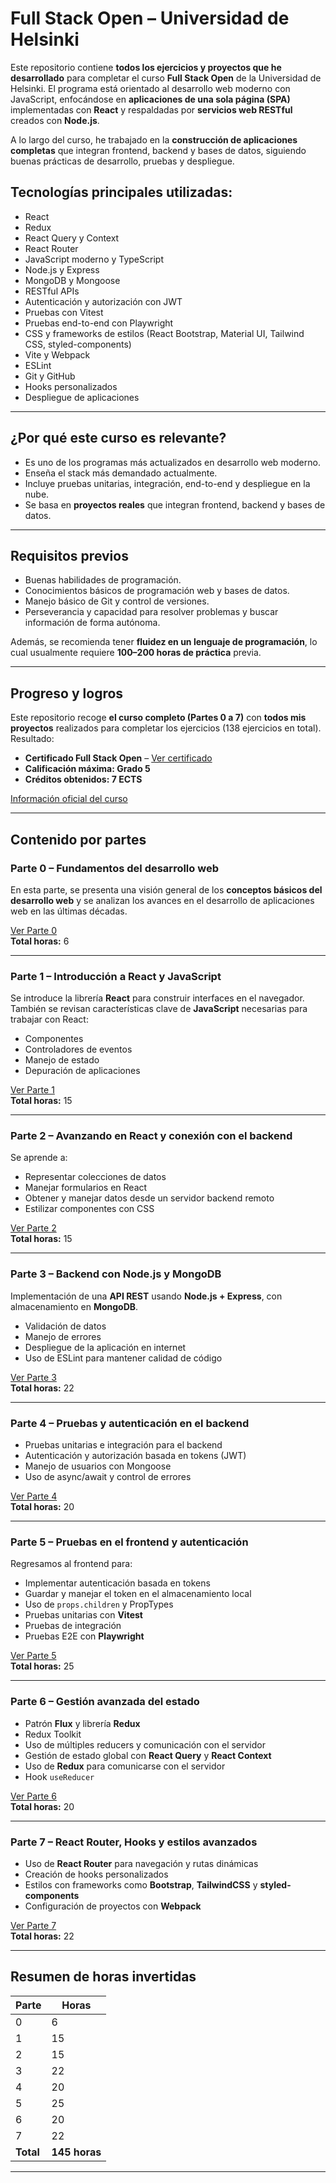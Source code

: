 # Full Stack Open – Universidad de Helsinki

Este repositorio contiene **todos los ejercicios y proyectos que he desarrollado** para completar el curso **Full Stack Open** de la Universidad de Helsinki. El programa está orientado al desarrollo web moderno con JavaScript, enfocándose en **aplicaciones de una sola página (SPA)** implementadas con **React** y respaldadas por **servicios web RESTful** creados con **Node.js**.

A lo largo del curso, he trabajado en la **construcción de aplicaciones completas** que integran frontend, backend y bases de datos, siguiendo buenas prácticas de desarrollo, pruebas y despliegue.

## Tecnologías principales utilizadas:

- React
- Redux
- React Query y Context
- React Router
- JavaScript moderno y TypeScript
- Node.js y Express
- MongoDB y Mongoose
- RESTful APIs
- Autenticación y autorización con JWT
- Pruebas con Vitest
- Pruebas end-to-end con Playwright
- CSS y frameworks de estilos (React Bootstrap, Material UI, Tailwind CSS, styled-components)
- Vite y Webpack
- ESLint
- Git y GitHub
- Hooks personalizados
- Despliegue de aplicaciones

---

## ¿Por qué este curso es relevante?

- Es uno de los programas más actualizados en desarrollo web moderno.
- Enseña el stack más demandado actualmente.
- Incluye pruebas unitarias, integración, end-to-end y despliegue en la nube.
- Se basa en **proyectos reales** que integran frontend, backend y bases de datos.

---

## Requisitos previos

- Buenas habilidades de programación.
- Conocimientos básicos de programación web y bases de datos.
- Manejo básico de Git y control de versiones.
- Perseverancia y capacidad para resolver problemas y buscar información de forma autónoma.

Además, se recomienda tener **fluidez en un lenguaje de programación**, lo cual usualmente requiere **100–200 horas de práctica** previa.

---

## Progreso y logros

Este repositorio recoge **el curso completo (Partes 0 a 7)** con **todos mis proyectos** realizados para completar los ejercicios (138 ejercicios en total).  
Resultado:

- **Certificado Full Stack Open** – [Ver certificado](https://studies.cs.helsinki.fi/stats/api/certificate/fullstackopen/en/35a09391ebd5f4c652af4970fed4bbfa)
- **Calificación máxima: Grado 5**
- **Créditos obtenidos: 7 ECTS**

[Información oficial del curso](https://fullstackopen.com/es/part0/informacion_general)

---

## Contenido por partes

### **Parte 0 – Fundamentos del desarrollo web**

En esta parte, se presenta una visión general de los **conceptos básicos del desarrollo web** y se analizan los avances en el desarrollo de aplicaciones web en las últimas décadas.

[Ver Parte 0](https://fullstackopen.com/es/part0)  
**Total horas:** 6

---

### **Parte 1 – Introducción a React y JavaScript**

Se introduce la librería **React** para construir interfaces en el navegador.  
También se revisan características clave de **JavaScript** necesarias para trabajar con React:

- Componentes
- Controladores de eventos
- Manejo de estado
- Depuración de aplicaciones

[Ver Parte 1](https://fullstackopen.com/es/part1)  
**Total horas:** 15

---

### **Parte 2 – Avanzando en React y conexión con el backend**

Se aprende a:

- Representar colecciones de datos
- Manejar formularios en React
- Obtener y manejar datos desde un servidor backend remoto
- Estilizar componentes con CSS

[Ver Parte 2](https://fullstackopen.com/es/part2)  
**Total horas:** 15

---

### **Parte 3 – Backend con Node.js y MongoDB**

Implementación de una **API REST** usando **Node.js + Express**, con almacenamiento en **MongoDB**.

- Validación de datos
- Manejo de errores
- Despliegue de la aplicación en internet
- Uso de ESLint para mantener calidad de código

[Ver Parte 3](https://fullstackopen.com/es/part3)  
**Total horas:** 22

---

### **Parte 4 – Pruebas y autenticación en el backend**

- Pruebas unitarias e integración para el backend
- Autenticación y autorización basada en tokens (JWT)
- Manejo de usuarios con Mongoose
- Uso de async/await y control de errores

[Ver Parte 4](https://fullstackopen.com/es/part4)  
**Total horas:** 20

---

### **Parte 5 – Pruebas en el frontend y autenticación**

Regresamos al frontend para:

- Implementar autenticación basada en tokens
- Guardar y manejar el token en el almacenamiento local
- Uso de `props.children` y PropTypes
- Pruebas unitarias con **Vitest**
- Pruebas de integración
- Pruebas E2E con **Playwright**

[Ver Parte 5](https://fullstackopen.com/es/part5)  
**Total horas:** 25

---

### **Parte 6 – Gestión avanzada del estado**

- Patrón **Flux** y librería **Redux**
- Redux Toolkit
- Uso de múltiples reducers y comunicación con el servidor
- Gestión de estado global con **React Query** y **React Context**
- Uso de **Redux** para comunicarse con el servidor
- Hook `useReducer`

[Ver Parte 6](https://fullstackopen.com/es/part6)  
**Total horas:** 20

---

### **Parte 7 – React Router, Hooks y estilos avanzados**

- Uso de **React Router** para navegación y rutas dinámicas
- Creación de hooks personalizados
- Estilos con frameworks como **Bootstrap**, **TailwindCSS** y **styled-components**
- Configuración de proyectos con **Webpack**

[Ver Parte 7](https://fullstackopen.com/es/part7)  
**Total horas:** 22

---

## Resumen de horas invertidas

| Parte     | Horas         |
| --------- | ------------- |
| 0         | 6             |
| 1         | 15            |
| 2         | 15            |
| 3         | 22            |
| 4         | 20            |
| 5         | 25            |
| 6         | 20            |
| 7         | 22            |
| **Total** | **145 horas** |

---
